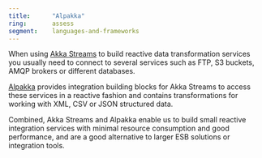 ```yaml
---
title:      "Alpakka"
ring:       assess
segment:    languages-and-frameworks
---
```


When using [Akka Streams](/languages-and-frameworks/akka-streams/) to build reactive data transformation services you usually need to connect to several services such as FTP, S3 buckets, AMQP brokers or different databases.

[Alpakka](https://developer.lightbend.com/docs/alpakka/current/) provides integration building blocks for Akka Streams to access these services in a reactive fashion and contains transformations for working with XML, CSV or JSON structured data.

Combined, Akka Streams and Alpakka enable us to build small reactive integration services with minimal resource consumption and good performance, and are a good alternative to larger ESB solutions or integration tools.
